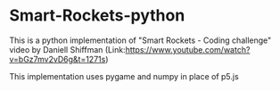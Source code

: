 # Smart-Rockets-python
This is a python implementation of "Smart Rockets - Coding challenge" video by Daniell Shiffman (Link:https://www.youtube.com/watch?v=bGz7mv2vD6g&t=1271s)

This implementation uses pygame and numpy in place of p5.js
